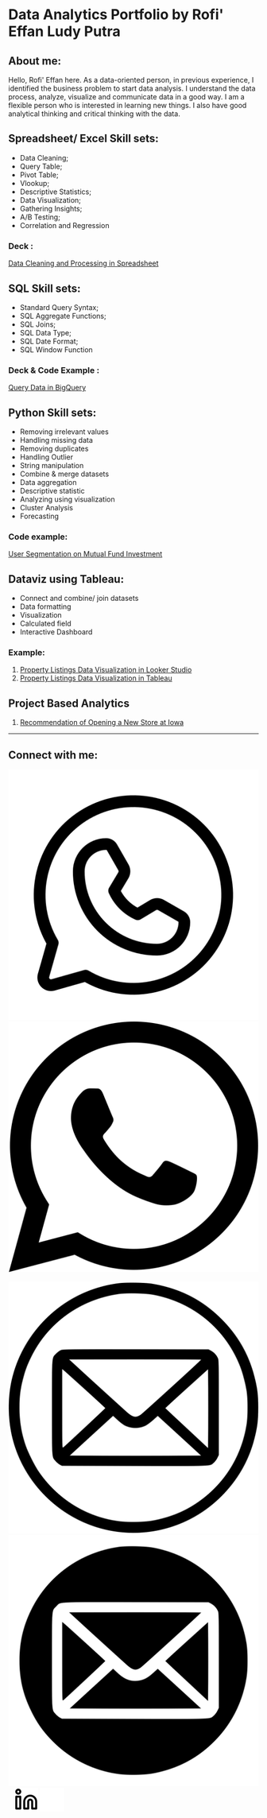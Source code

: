 # Data Analytics Portfolio by Rofi' Effan Ludy Putra
## About me:
Hello, Rofi' Effan here. As a data-oriented person, in previous experience, I identified the business problem to start data analysis. I understand the data process, analyze, visualize and communicate data in a good way. I am a flexible person who is interested in learning new things. I also have good analytical thinking and critical thinking with the data.

## Spreadsheet/ Excel Skill sets:
* Data Cleaning;
* Query Table;
* Pivot Table;
* Vlookup;
* Descriptive Statistics;
* Data Visualization;
* Gathering Insights;
* A/B Testing;
* Correlation and Regression

### Deck :
[Data Cleaning and Processing in Spreadsheet](https://docs.google.com/presentation/d/1R_ybTjSNgvrP8INwH4ZDxvT3JAvk5AErQmKG9drUDgw/edit?usp=sharing)

## SQL Skill sets:
* Standard Query Syntax;  
* SQL Aggregate Functions; 
* SQL Joins; 
* SQL Data Type; 
* SQL Date Format; 
* SQL Window Function

### Deck & Code Example :
[Query Data in BigQuery](https://docs.google.com/presentation/d/1U33MxzhKl0Vfn8C4PaZa0spLky_-u2GIiC-4QL0XfYA/edit?usp=sharing)

## Python Skill sets:
* Removing irrelevant values
* Handling missing data
* Removing duplicates
* Handling Outlier
* String manipulation
* Combine & merge datasets
* Data aggregation
* Descriptive statistic
* Analyzing using visualization
* Cluster Analysis
* Forecasting

### Code example:
[User Segmentation on Mutual Fund Investment](https://colab.research.google.com/drive/110O7KeDVpWRjnnCjg_eOsjyNzPcjba3A?usp=sharing)

## Dataviz using Tableau:
* Connect and combine/ join datasets
* Data formatting
* Visualization
* Calculated field
* Interactive Dashboard

### Example:
1. [Property Listings Data Visualization in Looker Studio](https://datastudio.google.com/reporting/c3a0a57c-2f4d-405a-b7db-adfc8b02f776)
2. [Property Listings Data Visualization in Tableau](https://public.tableau.com/views/W10W11_AUG_Rofi_Effan_Intermediate_Tableau/Dashboard1?:language=en-US&publish=yes&:display_count=n&:origin=viz_share_link)


## Project Based Analytics
1. [Recommendation of Opening a New Store at Iowa](https://docs.google.com/presentation/d/14hN682LnpJ6goLCi8ker2n9TQMI87RyO/edit?usp=sharing&ouid=112300342283747885416&rtpof=true&sd=true)


---
## Connect with me:

[![website](./img/whatsapp-light.svg)](https://wa.me/082122939204#gh-light-mode-only)
[![website](./img/whatsapp-dark.svg)](https://wa.me/082122939204#gh-dark-mode-only)
&nbsp;&nbsp;
[![website](./img/mail-light.svg)](mailto:ludyputrare@gmail.com#gh-light-mode-only)
[![website](./img/mail-dark.svg)](mailto:ludyputrare@gmail.com#gh-dark-mode-only)
&nbsp;&nbsp;
[![website](./img/linkedin-light.svg)](https://www.linkedin.com/in/vincentwidyan#gh-light-mode-only)
[![website](./img/linkedin-dark.svg)](https://www.linkedin.com/in/vincentwidyan#gh-dark-mode-only)
&nbsp;&nbsp;
